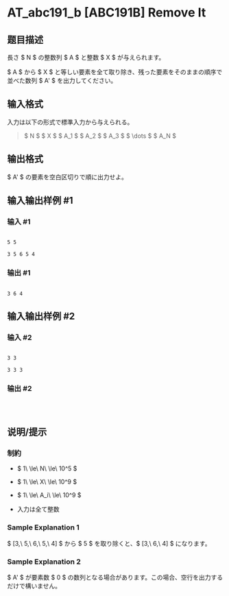 # AT_abc191_b [ABC191B] Remove It

## 题目描述

[problemUrl]: https://atcoder.jp/contests/abc191/tasks/abc191_b

長さ $ N $ の整数列 $ A $ と整数 $ X $ が与えられます。  
 $ A $ から $ X $ と等しい要素を全て取り除き、残った要素をそのままの順序で並べた数列 $ A' $ を出力してください。

## 输入格式

入力は以下の形式で標準入力から与えられる。

> $ N $ $ X $ $ A_1 $ $ A_2 $ $ A_3 $ $ \dots $ $ A_N $

## 输出格式

$ A' $ の要素を空白区切りで順に出力せよ。

## 输入输出样例 #1

### 输入 #1

```
5 5
3 5 6 5 4
```

### 输出 #1

```
3 6 4
```

## 输入输出样例 #2

### 输入 #2

```
3 3
3 3 3
```

### 输出 #2

```

```

## 说明/提示

### 制約

- $ 1\ \le\ N\ \le\ 10^5 $
- $ 1\ \le\ X\ \le\ 10^9 $
- $ 1\ \le\ A_i\ \le\ 10^9 $
- 入力は全て整数

### Sample Explanation 1

$ [3,\ 5,\ 6,\ 5,\ 4] $ から $ 5 $ を取り除くと、$ [3,\ 6,\ 4] $ になります。

### Sample Explanation 2

$ A' $ が要素数 $ 0 $ の数列となる場合があります。この場合、空行を出力するだけで構いません。